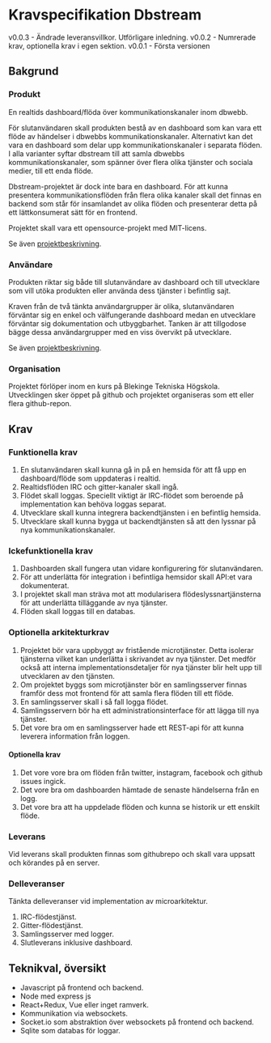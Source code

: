 # Kravspecifikation Dbstream
v0.0.3 - Ändrade leveransvillkor. Utförligare inledning.
v0.0.2 - Numrerade krav, optionella krav i egen sektion.
v0.0.1 - Första versionen

## Bakgrund

### Produkt
En realtids dashboard/flöda över kommunikationskanaler inom dbwebb.

För slutanvändaren skall produkten bestå av en dashboard som kan vara ett flöde av händelser i dbwebbs kommunikationskanaler. Alternativt kan det vara en dashboard som delar upp kommunikationskanaler i separata flöden. I alla varianter syftar dbstream till att samla dbwebbs kommunikationskanaler, som spänner över flera olika tjänster och sociala medier, till ett enda flöde.

Dbstream-projektet är dock inte bara en dashboard. För att kunna presentera kommunikationsflöden från flera olika kanaler skall det finnas en backend som står för insamlandet av olika flöden och presenterar detta på ett lättkonsumerat sätt för en frontend.

Projektet skall vara ett opensource-projekt med MIT-licens.

Se även [projektbeskrivning](projektbeskrivning.md).

### Användare
Produkten riktar sig både till slutanvändare av dashboard och till utvecklare som vill utöka produkten eller använda dess tjänster i befintlig sajt.

Kraven från de två tänkta användargrupper är olika, slutanvändaren förväntar sig en enkel och välfungerande dashboard medan en utvecklare förväntar sig dokumentation och utbyggbarhet. Tanken är att tillgodose bägge dessa användargrupper med en viss övervikt på utvecklare.

Se även [projektbeskrivning](projektbeskrivning.md).

### Organisation
Projektet förlöper inom en kurs på Blekinge Tekniska Högskola. Utvecklingen sker öppet på github och projektet organiseras som ett eller flera github-repon.

## Krav

### Funktionella krav
1. En slutanvändaren skall kunna gå in på en hemsida för att få upp en dashboard/flöde som uppdateras i realtid.
2. Realtidsflöden IRC och gitter-kanaler skall ingå.
3. Flödet skall loggas. Speciellt viktigt är IRC-flödet som beroende på implementation kan behöva loggas separat.
4. Utvecklare skall kunna integrera backendtjänsten i en befintlig hemsida.
5. Utvecklare skall kunna bygga ut backendtjänsten så att den lyssnar på nya kommunikationskanaler.

### Ickefunktionella krav
1. Dashboarden skall fungera utan vidare konfigurering för slutanvändaren.
2. För att underlätta för integration i befintliga hemsidor skall API:et vara dokumenterat.
3. I projektet skall man sträva mot att modularisera flödeslyssnartjänsterna för att underlätta tilläggande av nya tjänster.
4. Flöden skall loggas till en databas.

### Optionella arkitekturkrav
1. Projektet bör vara uppbyggt av fristående microtjänster. Detta isolerar tjänsterna vilket kan underlätta i skrivandet av nya tjänster. Det medför också att interna implementationsdetaljer för nya tjänster blir helt upp till utvecklaren av den tjänsten.
2. Om projektet byggs som microtjänster bör en samlingsserver finnas framför dess mot frontend för att samla flera flöden till ett flöde.
3. En samlingsserver skall i så fall logga flödet.
4. Samlingsservern bör ha ett administrationsinterface för att lägga till nya tjänster.
5. Det vore bra om en samlingsserver hade ett REST-api för att kunna leverera information från loggen.

#### Optionella krav
1. Det vore vore bra om flöden från twitter, instagram, facebook och github issues ingick.
2. Det vore bra om dashboarden hämtade de senaste händelserna från en logg.
3. Det vore bra att ha uppdelade flöden och kunna se historik ur ett enskilt flöde.

### Leverans
Vid leverans skall produkten finnas som githubrepo och skall vara uppsatt och körandes på en server.

### Delleveranser
Tänkta delleveranser vid implementation av microarkitektur.

1. IRC-flödestjänst.
2. Gitter-flödestjänst.
3. Samlingsserver med logger.
4. Slutleverans inklusive dashboard.

## Teknikval, översikt
* Javascript på frontend och backend.
* Node med express js
* React+Redux, Vue eller inget ramverk.
* Kommunikation via websockets.
* Socket.io som abstraktion över websockets på frontend och backend.
* Sqlite som databas för loggar.

